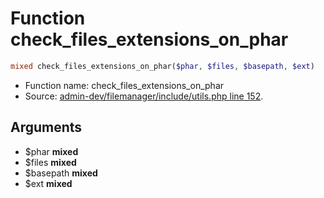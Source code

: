 Function check_files_extensions_on_phar
===========================





```php
mixed check_files_extensions_on_phar($phar, $files, $basepath, $ext)
```

* Function name: check_files_extensions_on_phar
* Source: [admin-dev/filemanager/include/utils.php line 152](https://github.com/PrestaShop/PrestaShop/blob/1.6.1.2/admin-dev/filemanager/include/utils.php#L152).

Arguments
---------

* $phar **mixed**
* $files **mixed**
* $basepath **mixed**
* $ext **mixed**

